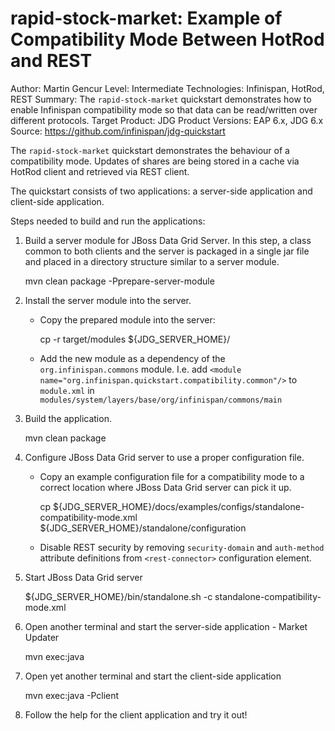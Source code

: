 rapid-stock-market: Example of Compatibility Mode Between HotRod and REST 
===============================================
Author: Martin Gencur
Level: Intermediate
Technologies: Infinispan, HotRod, REST
Summary: The `rapid-stock-market` quickstart demonstrates how to enable Infinispan compatibility mode so that data can be read/written over different protocols.
Target Product: JDG
Product Versions: EAP 6.x, JDG 6.x
Source: <https://github.com/infinispan/jdg-quickstart>

The `rapid-stock-market` quickstart demonstrates the behaviour of a compatibility mode. Updates of shares are
being stored in a cache via HotRod client and retrieved via REST client.

The quickstart consists of two applications: a server-side application and client-side application.

Steps needed to build and run the applications:

1) Build a server module for JBoss Data Grid Server. In this step, a class common to both clients
and the server is packaged in a single jar file and placed in a directory structure similar to
a server module.

    mvn clean package -Pprepare-server-module

2) Install the server module into the server.

   * Copy the prepared module into the server:

        cp -r target/modules ${JDG_SERVER_HOME}/

   * Add the new module as a dependency of the `org.infinispan.commons` module. I.e. add
     `<module name="org.infinispan.quickstart.compatibility.common"/>` to `module.xml` in
     `modules/system/layers/base/org/infinispan/commons/main` 

3) Build the application.

    mvn clean package

4) Configure JBoss Data Grid server to use a proper configuration file.

   * Copy an example configuration file for a compatibility mode to a correct location where JBoss Data Grid server
     can pick it up.

        cp ${JDG_SERVER_HOME}/docs/examples/configs/standalone-compatibility-mode.xml ${JDG_SERVER_HOME}/standalone/configuration

   * Disable REST security by removing `security-domain` and `auth-method` attribute definitions
     from `<rest-connector>` configuration element.

5) Start JBoss Data Grid server

    ${JDG_SERVER_HOME}/bin/standalone.sh -c standalone-compatibility-mode.xml

6) Open another terminal and start the server-side application - Market Updater

    mvn exec:java

7) Open yet another terminal and start the client-side application

    mvn exec:java -Pclient

8) Follow the help for the client application and try it out!

